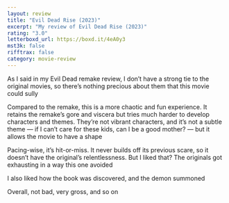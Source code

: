 ```yaml
---
layout: review
title: "Evil Dead Rise (2023)"
excerpt: "My review of Evil Dead Rise (2023)"
rating: "3.0"
letterboxd_url: https://boxd.it/4eA0y3
mst3k: false
rifftrax: false
category: movie-review
---
```


As I said in my Evil Dead remake review, I don’t have a strong tie to the original movies, so there’s nothing precious about them that this movie could sully

Compared to the remake, this is a more chaotic and fun experience. It retains the remake’s gore and viscera but tries much harder to develop characters and themes. They’re not vibrant characters, and it’s not a subtle theme — if I can’t care for these kids, can I be a good mother? — but it allows the movie to have a shape

Pacing-wise, it’s hit-or-miss. It never builds off its previous scare, so it doesn’t have the original’s relentlessness. But I liked that? The originals got exhausting in a way this one avoided

I also liked how the book was discovered, and the demon summoned

Overall, not bad, very gross, and so on
